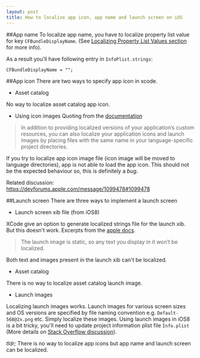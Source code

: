 ```yaml
---
layout: post
title: How to localize app icon, app name and launch screen on iOS
---
```


##App name
To localize app name, you have to localize property list value for key `CFBundleDisplayName`. 
(See [Localizing Property List Values section](https://developer.apple.com/library/ios/documentation/General/Reference/InfoPlistKeyReference/Articles/AboutInformationPropertyListFiles.html) for more info).


As a result you'll have following entry in `InfoPlist.strings`:

`CFBundleDisplayName = "";`

##App icon
There are two ways to specify app icon in xcode.
* Asset catalog  

No way to localize asset catalog app icon.

* Using icon images
Quoting from the [documentation](https://developer.apple.com/library/mac/documentation/CoreFoundation/Conceptual/CFBundles/BundleTypes/BundleTypes.html)

>In addition to providing localized versions of your application’s custom resources, you can also localize your application icons and launch images by placing files with the same name in your language-specific project directories. 

If you try to localize app icon image file (icon image will be moved to language directories), app is not able to load the app icon. This should not be the expected behaviour so, this is definitely a *bug*. 

Related discussion: 
https://devforums.apple.com/message/1099478#1099478

##Launch screen
There are three ways to implement a launch screen
* Launch screen xib file (from iOS8)

XCode give an option to generate localized strings file for the launch xib. But this doesn't work. Excerpts from the [apple docs](https://developer.apple.com/library/ios/documentation/UserExperience/Conceptual/MobileHIG/LaunchImages.html).

>The launch image is static, so any text you display in it won’t be localized.

Both text and images present in the launch xib can't be localized.

* Asset catalog

There is no way to localize asset catalog launch image. 

* Launch images

Localizing launch images works. Launch images for various screen sizes and OS versions are specified by file naming convention e.g. `Default-568@2x.png` etc. Simply localize these images. 
Using launch images in iOS8 is a bit tricky, you'll need to update project information plist file `Info.plist` (More details on [Stack Overflow discussion](http://stackoverflow.com/questions/25926661/how-do-i-create-launch-images-for-iphone-6-6-plus-landscape-only-apps)).


*tldr;* There is no way to localize app icons but app name and launch screen can be localized.

